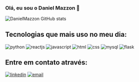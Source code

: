 ### Olá, eu sou o Daniel Mazzon 👋

![DanielMazzon GitHub stats](https://github-readme-stats.vercel.app/api?username=danielmazzon&show_icons=true&theme=radical)

## Tecnologias que mais uso no meu dia:

<div>
  <img align="center" alt="python" src="https://img.shields.io/badge/Python-3776AB?style=for-the-badge&logo=python&logoColor=white">
  <img align="center" alt="reactjs" src="https://img.shields.io/badge/React-20232A?style=for-the-badge&logo=react&logoColor=61DAFB">
  <img align="center" alt="javascript" src="https://img.shields.io/badge/JavaScript-F7DF1E?style=for-the-badge&logo=javascript&logoColor=black">
  <img align="center" alt="html" src="https://img.shields.io/badge/HTML5-E34F26?style=for-the-badge&logo=html5&logoColor=white">
  <img align="center" alt="css" src="https://img.shields.io/badge/CSS3-1572B6?style=for-the-badge&logo=css3&logoColor=white">
  <img align="center" alt="mysql" src="https://img.shields.io/badge/MySQL-00000F?style=for-the-badge&logo=mysql&logoColor=white">
  <img align="center" alt="flask" src="https://img.shields.io/badge/Flask-000000?style=for-the-badge&logo=flask&logoColor=white">
</div>

## Entre em contato através:

[![linkedin](https://img.shields.io/badge/LinkedIn-0077B5?style=for-the-badge&logo=linkedin&logoColor=white)](https://linkedin.com/in/DanielMazzon)
[![email](https://img.shields.io/badge/Gmail-D14836?style=for-the-badge&logo=gmail&logoColor=white)](https://mail.google.com/mail/)
